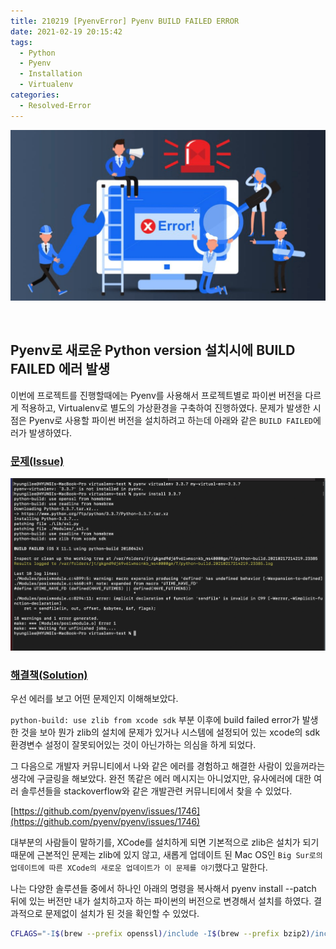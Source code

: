 ```yaml
---
title: 210219 [PyenvError] Pyenv BUILD FAILED ERROR
date: 2021-02-19 20:15:42
tags:
  - Python
  - Pyenv
  - Installation
  - Virtualenv
categories:
  - Resolved-Error
---
```


![](/images/post_images/error_solved_img.png)

<br/>

## Pyenv로 새로운 Python version 설치시에 BUILD FAILED 에러 발생

이번에 프로젝트를 진행할때에는 Pyenv를 사용해서 프로젝트별로 파이썬 버전을 다르게 적용하고, Virtualenv로 별도의 가상환경을 구축하여 진행하였다. 문제가 발생한 시점은 Pyenv로 사용할 파이썬 버전을 설치하려고 하는데 아래와 같은 `BUILD FAILED`에러가 발생하였다.

### <ins><b>문제(Issue)</b></ins>

![](/images/post_images/210219_pyenv_build_fail_capture.png)

  <!-- more -->

### <ins><b>해결책(Solution)</b></ins>

우선 에러를 보고 어떤 문제인지 이해해보았다.

`python-build: use zlib from xcode sdk` 부분 이후에 build failed error가 발생한 것을 보아 뭔가 zlib의 설치에 문제가 있거나 시스템에 설정되어 있는 xcode의 sdk 환경변수 설정이 잘못되어있는 것이 아닌가하는 의심을 하게 되었다.

그 다음으로 개발자 커뮤니티에서 나와 같은 에러를 경험하고 해결한 사람이 있을꺼라는 생각에 구글링을 해보았다.
완전 똑같은 에러 메시지는 아니었지만, 유사에러에 대한 여러 솔루션들을 stackoverflow와 같은 개발관련 커뮤니티에서 찾을 수 있었다.

[https://github.com/pyenv/pyenv/issues/1746](https://github.com/pyenv/pyenv/issues/1746)

대부분의 사람들이 말하기를, XCode를 설치하게 되면 기본적으로 zlib은 설치가 되기때문에 근본적인 문제는 zlib에 있지 않고, 새롭게 업데이트 된 Mac OS인 `Big Sur로의 업데이트에 따른 XCode의 새로운 업데이트가 이 문제를 야기`했다고 말한다.

나는 다양한 솔루션들 중에서 하나인 아래의 명령을 복사해서 pyenv install --patch 뒤에 있는 버전만 내가 설치하고자 하는 파이썬의 버전으로 변경해서 설치를 하였다. 결과적으로 문제없이 설치가 된 것을 확인할 수 있었다.

```bash
CFLAGS="-I$(brew --prefix openssl)/include -I$(brew --prefix bzip2)/include -I$(brew --prefix readline)/include -I$(xcrun --show-sdk-path)/usr/include" LDFLAGS="-L$(brew --prefix openssl)/lib -L$(brew --prefix readline)/lib -L$(brew --prefix zlib)/lib -L$(brew --prefix bzip2)/lib" pyenv install --patch 3.6.12 < <(curl -sSL https://github.com/python/cpython/commit/8ea6353.patch\?full_index\=1)
```
